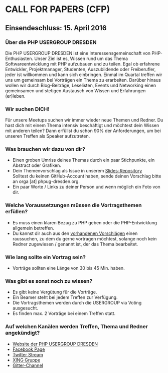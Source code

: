 # CALL FOR PAPERS (CFP)

## Einsendeschluss: 15. April 2016

### Über die PHP USERGROUP DRESDEN

Die PHP USERGROUP DRESDEN ist eine Interessensgemeinschaft von PHP-Enthusiasten. 
Unser Ziel ist es, Wissen rund um das Thema Softwareentwicklung mit PHP aufzubauen und zu teilen. 
Egal ob erfahrene Entwickler, Projektmanager, Studenten, Auszubildende oder Freiberufler, jeder ist willkommen und kann sich einbringen. 
Einmal im Quartal treffen wir uns um gemeinsam bei Vorträgen ein Thema zu erarbeiten. 
Darüber hinaus wollen wir durch Blog-Beiträge, Leselisten, Events und Networking einen gemeinsamen und stetigen Austausch von Wissen und Erfahrungen (er)leben.

### Wir suchen DICH!

Für unsere Meetups suchen wir immer wieder neue Themen und Redner.
Du hast dich mit einem Thema intensiv beschäftigt und möchtest dein Wissen mit anderen teilen? Dann erfüllst du schon 90% der Anforderungen, um bei unseren Treffen als Speaker aufzutreten.

### Was brauchen wir dazu von dir?

* Einen groben Umriss deines Themas durch ein paar Stichpunkte, ein Abstract oder Grafiken.
* Dein Themenvorschlag als Issue in unserem [Slides-Repository](https://github.com/php-usergroup-dresden/slides/issues)  
Solltest du keinen GitHub-Account haben, sende deinen Vorschlag bitte an orga [at] phpug-dresden.org.
* Ein paar Worte / Links zu deiner Person und wenn möglich ein Foto von dir.

### Welche Voraussetzungen müssen die Vortragsthemen erfüllen?

* Es muss einen klaren Bezug zu PHP geben oder die PHP-Entwicklung allgemein betreffen.
* Du kannst dir auch aus den [vorhandenen Vorschlägen](https://github.com/php-usergroup-dresden/slides/issues) einen raussuchen, 
zu dem du gerne vortragen möchtest, solange noch kein Redner zugewiesen / genannt ist, der das Thema bearbeitet.

### Wie lang sollte ein Vortrag sein?

* Vorträge sollten eine Länge von 30 bis 45 Min. haben.

### Was gibt es sonst noch zu wissen?

* Es gibt keine Vergütung für die Vorträge.
* Ein Beamer steht bei jedem Treffen zur Verfügung.
* Die Vortragsthemen werden durch die USERGROUP via Voting ausgesucht.
* Es finden max. 2 Vorträge bei einem Treffen statt.

### Auf welchen Kanälen werden Treffen, Thema und Redner angekündigt?

* [Website der PHP USERGROUP DRESDEN](http://www.phpug-dresden.org)
* [Facebook Page](https://www.facebook.com/pages/PHP-USERGROUP-DRESDEN/1623896237827037)
* [Twitter Stream](https://twitter.com/phpugdd)
* [XING Gruppe](https://www.xing.com/communities/groups/php-usergroup-dresden-bac6-1084388)
* [Gitter-Channel](https://gitter.im/php-usergroup-dresden/phpugdd)
